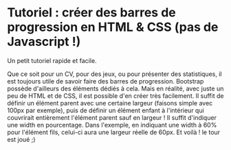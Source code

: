 # Tutoriel : créer des barres de progression en HTML & CSS (pas de Javascript !)

Un petit tutoriel rapide et facile.

Que ce soit pour un CV, pour des jeux, ou pour présenter des statistiques, il est toujours utile de savoir faire des barres de progression.
Bootstrap possède d'ailleurs des éléments dédiés à cela. Mais en réalité, avec juste un peu de HTML et de CSS, il est possible d'en créer très facilement.
Il suffit de définir un élément parent avec une certaine largeur (faisons simple avec 100px par exemple), puis de définir un élément enfant à l'intérieur qui couvrirait entièrement l'élément parent sauf en largeur ! Il suffit d'indiquer une width en pourcentage.
Dans l'exemple, en indiquant une width à 60% pour l'élément fils, celui-ci aura une largeur réelle de 60px. Et voilà ! le tour est joué ;)

 
